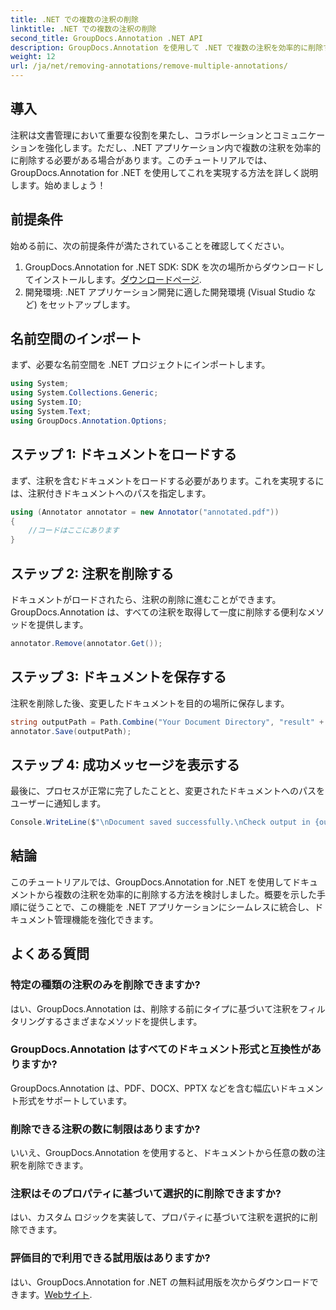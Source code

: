 ```yaml
---
title: .NET での複数の注釈の削除
linktitle: .NET での複数の注釈の削除
second_title: GroupDocs.Annotation .NET API
description: GroupDocs.Annotation を使用して .NET で複数の注釈を効率的に削除する方法を学びます。アプリケーションにシームレスに統合するには、段階的なチュートリアルに従ってください。
weight: 12
url: /ja/net/removing-annotations/remove-multiple-annotations/
---
```

## 導入
注釈は文書管理において重要な役割を果たし、コラボレーションとコミュニケーションを強化します。ただし、.NET アプリケーション内で複数の注釈を効率的に削除する必要がある場合があります。このチュートリアルでは、GroupDocs.Annotation for .NET を使用してこれを実現する方法を詳しく説明します。始めましょう！
## 前提条件
始める前に、次の前提条件が満たされていることを確認してください。
1.  GroupDocs.Annotation for .NET SDK: SDK を次の場所からダウンロードしてインストールします。[ダウンロードページ](https://releases.groupdocs.com/annotation/net/).
2. 開発環境: .NET アプリケーション開発に適した開発環境 (Visual Studio など) をセットアップします。

## 名前空間のインポート
まず、必要な名前空間を .NET プロジェクトにインポートします。
```csharp
using System;
using System.Collections.Generic;
using System.IO;
using System.Text;
using GroupDocs.Annotation.Options;
```
## ステップ 1: ドキュメントをロードする
まず、注釈を含むドキュメントをロードする必要があります。これを実現するには、注釈付きドキュメントへのパスを指定します。
```csharp
using (Annotator annotator = new Annotator("annotated.pdf"))
{
    //コードはここにあります
}
```
## ステップ 2: 注釈を削除する
ドキュメントがロードされたら、注釈の削除に進むことができます。 GroupDocs.Annotation は、すべての注釈を取得して一度に削除する便利なメソッドを提供します。
```csharp
annotator.Remove(annotator.Get());
```
## ステップ 3: ドキュメントを保存する
注釈を削除した後、変更したドキュメントを目的の場所に保存します。
```csharp
string outputPath = Path.Combine("Your Document Directory", "result" + Path.GetExtension("input.pdf"));
annotator.Save(outputPath);
```
## ステップ 4: 成功メッセージを表示する
最後に、プロセスが正常に完了したことと、変更されたドキュメントへのパスをユーザーに通知します。
```csharp
Console.WriteLine($"\nDocument saved successfully.\nCheck output in {outputPath}.");
```

## 結論
このチュートリアルでは、GroupDocs.Annotation for .NET を使用してドキュメントから複数の注釈を効率的に削除する方法を検討しました。概要を示した手順に従うことで、この機能を .NET アプリケーションにシームレスに統合し、ドキュメント管理機能を強化できます。
## よくある質問
### 特定の種類の注釈のみを削除できますか?
はい、GroupDocs.Annotation は、削除する前にタイプに基づいて注釈をフィルタリングするさまざまなメソッドを提供します。
### GroupDocs.Annotation はすべてのドキュメント形式と互換性がありますか?
GroupDocs.Annotation は、PDF、DOCX、PPTX などを含む幅広いドキュメント形式をサポートしています。
### 削除できる注釈の数に制限はありますか?
いいえ、GroupDocs.Annotation を使用すると、ドキュメントから任意の数の注釈を削除できます。
### 注釈はそのプロパティに基づいて選択的に削除できますか?
はい、カスタム ロジックを実装して、プロパティに基づいて注釈を選択的に削除できます。
### 評価目的で利用できる試用版はありますか?
はい、GroupDocs.Annotation for .NET の無料試用版を次からダウンロードできます。[Webサイト](https://releases.groupdocs.com/annotation/net/).